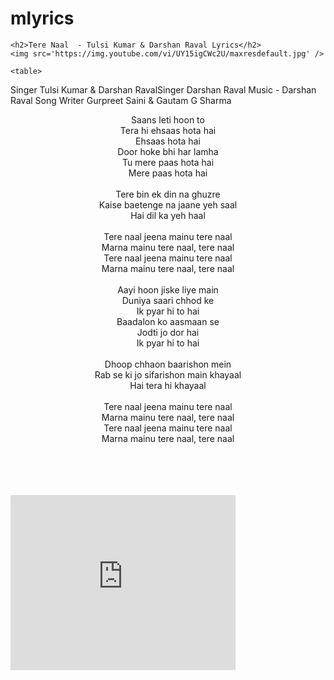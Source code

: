 # mlyrics
	
	<h2>Tere Naal  - Tulsi Kumar & Darshan Raval Lyrics</h2>
	<img src='https://img.youtube.com/vi/UY15igCWc2U/maxresdefault.jpg' />
	
	<table>
<tr style='font-weight: bold;'><td>Singer</td> <td>Tulsi Kumar & Darshan Raval</td></tr><tr style='font-weight: bold'><td>Singer</td> <td>Darshan Raval </td></tr><tr style='font-weight: bold;'><td>Music</td> <td>- Darshan Raval </td></tr><tr style='font-weight: bold;'><td>Song Writer</td> <td>Gurpreet Saini & Gautam G Sharma </td></tr>	</table>
<p style='text-align: center;'>
Saans leti hoon to<br />
Tera hi ehsaas hota hai<br />
Ehsaas hota hai<br />
Door hoke bhi har lamha<br />
Tu mere paas hota hai<br />
Mere paas hota hai<br />
<br />
Tere bin ek din na ghuzre<br />
Kaise baetenge na jaane yeh saal<br />
Hai dil ka yeh haal<br />
<br />
Tere naal jeena mainu tere naal<br />
Marna mainu tere naal, tere naal<br />
Tere naal jeena mainu tere naal<br />
Marna mainu tere naal, tere naal<br />
<br />
Aayi hoon jiske liye main<br />
Duniya saari chhod ke<br />
Ik pyar hi to hai<br />
Baadalon ko aasmaan se<br />
Jodti jo dor hai<br />
Ik pyar hi to hai<br />
<br />
Dhoop chhaon baarishon mein<br />
Rab se ki jo sifarishon main khayaal<br />
Hai tera hi khayaal<br />
<br />
Tere naal jeena mainu tere naal<br />
Marna mainu tere naal, tere naal<br />
Tere naal jeena mainu tere naal<br />
Marna mainu tere naal, tere naal<br />
<br />
<br />
</p>
<br />
<br />
	<iframe frameborder="0" scrolling="no" marginheight="0" marginwidth="0" width="360" height="280" type="text/html" src="https://www.youtube.com/embed/UY15igCWc2U?autoplay=0&origin=https://webbeast.in"></iframe>
